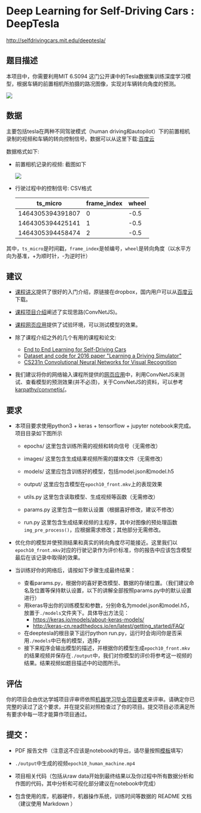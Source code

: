 # Deep Learning for Self-Driving Cars : DeepTesla
http://selfdrivingcars.mit.edu/deeptesla/
  
## 题目描述
本项目中，你需要利用MIT 6.S094 这门公开课中的Tesla数据集训练深度学习模型，根据车辆的前置相机所拍摄的路况图像，实现对车辆转向角度的预测。

![](./images/img/gif_tesla_vgg.gif)

## 数据
主要包括tesla在两种不同驾驶模式（human driving和autopilot）下的前置相机录制的视频和车辆的转向控制信号。数据可以从这里下载:[百度云](https://pan.baidu.com/s/1boVDasZ)

数据格式如下:
  
  - 前置相机记录的视频: 截图如下
    
    ![](./images/img/frame_1173.jpg)

 
- 行驶过程中的控制信号: CSV格式

    ts_micro         | frame_index | wheel 
    ------------------|-------------|-------
      1464305394391807 | 0           | -0.5  
      1464305394425141 | 1           | -0.5  
      1464305394458474 | 2           | -0.5  


其中，`ts_micro`是时间戳，`frame_index`是帧编号，`wheel`是转向角度（以水平方向为基准，+为顺时针，-为逆时针）


## 建议
* [课程讲义](https://www.dropbox.com/s/q34bi7t0udms01x/lecture3.pdf?dl=1)提供了很好的入门介绍，原链接在dropbox，国内用户可以从[百度云](https://pan.baidu.com/s/1i472Jad)下载。
* [课程项目介绍](http://selfdrivingcars.mit.edu/deeptesla/)阐述了实现思路(ConvNetJS)。
* [课程网页应用](http://selfdrivingcars.mit.edu/deepteslajs/)提供了试验环境，可以测试模型的效果。
* 除了课程介绍之外的几个有用的课程和论文:
    - [End to End Learning for Self-Driving Cars](https://images.nvidia.com/content/tegra/automotive/images/2016/solutions/pdf/end-to-end-dl-using-px.pdf)
    - [Dataset and code for 2016 paper "Learning a Driving Simulator" ](https://github.com/commaai/research/blob/master/train_steering_model.py)
    - [CS231n Convolutional Neural Networks for Visual Recognition](http://cs231n.github.io/neural-networks-1/)

* 我们建议将你的网络输入课程所提供的[网页应用](http://selfdrivingcars.mit.edu/deepteslajs/)中，利用ConvNetJS来测试、查看模型的预测效果(并不必须)，关于ConvNetJS的资料，可以参考[karpathy/convnetjs/](http://cs.stanford.edu/people/karpathy/convnetjs/)。

## 要求
* 本项目要求使用python3 + keras + tensorflow + jupyter notebook来完成。项目目录如下图所示

    - epochs/ 这里包含训练所需的视频和转向信号（无需修改）
    - images/ 这里包含生成结果视频所需的媒体文件（无需修改）
    - models/ 这里应包含训练好的模型，包括model.json和model.h5
    - output/ 这里应包含模型在`epoch10_front.mkv`上的表现效果
    
    - utils.py 这里包含读取模型、生成视频等函数（无需修改）
    - params.py 这里包含一些默认设置（根据喜好修改，建议不修改）
    - run.py 这里包含生成结果视频的主程序，其中对图像的预处理函数`img_pre_process()`，应根据需求修改；其他部分无需修改。
    
    

* 优化你的模型并使预测结果和真实的转向角度尽可能接近。这里我们以`epoch10_front.mkv`对应的行驶记录作为评价标准，你的报告中应该包含模型最后在该记录中取得的效果。

* 当训练好你的网络后，请按如下步骤生成最终结果： 
    - 查看params.py，根据你的喜好更改模型、数据的存储位置。（我们建议命名及位置等保持默认设置，以下的讲解全部按照params.py中的默认设置进行）
    - 用keras导出你的训练模型和参数，分别命名为model.json和model.h5，放置于`./models`文件夹下。具体导出方法见：
        - https://keras.io/models/about-keras-models/
        - http://keras-cn.readthedocs.io/en/latest/getting_started/FAQ/
    - 在deeptesla的根目录下运行python run.py，运行时会询问你是否采用`./models`中已有的模型，选择`y`
    - 接下来程序会输出模型的描述，并根据你的模型生成`epoch10_front.mkv`的结果视频并保存在`./output`中，我们对你模型的评价将参考这一视频的结果。结果视频如题目描述中的动图所示。


## 评估
你的项目会由优达学城项目评审师依照[机器学习毕业项目要求](https://review.udacity.com/#!/rubrics/273/view)来评审。请确定你已完整的读过了这个要求，并在提交前对照检查过了你的项目。提交项目必须满足所有要求中每一项才能算作项目通过。
                                
                                
## 提交：
* PDF 报告文件（注意这不应该是notebook的导出，请尽量按照[模板](https://github.com/nd009/capstone/blob/master/capstone_report_template.md)填写）

* `./output`中生成的视频`epoch10_human_machine.mp4`

* 项目相关代码（包括从raw data开始到最终结果以及你过程中所有数据分析和作图的代码，其中分析和可视化部分建议在notebook中完成）

* 包含使用的库，机器硬件，机器操作系统，训练时间等数据的 README 文档（建议使用 Markdown ）
